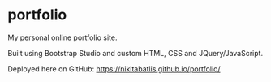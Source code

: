 # portfolio

My personal online portfolio site.

Built using Bootstrap Studio and custom HTML, CSS and JQuery/JavaScript.

Deployed here on GitHub: https://nikitabatlis.github.io/portfolio/

